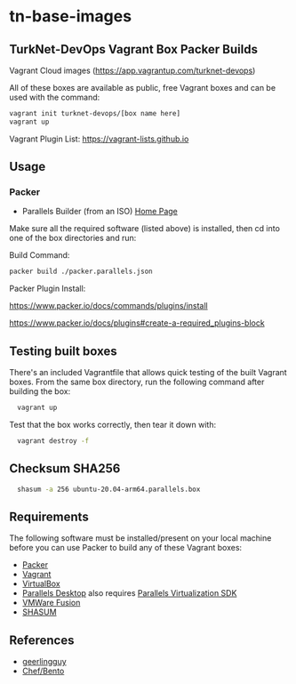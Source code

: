 # tn-base-images

## TurkNet-DevOps Vagrant Box Packer Builds

Vagrant Cloud images (https://app.vagrantup.com/turknet-devops)

All of these boxes are available as public, free Vagrant boxes and can be used with the command:

```bash
vagrant init turknet-devops/[box name here]
vagrant up
```

Vagrant Plugin List:
<https://vagrant-lists.github.io>

## Usage

### Packer

- Parallels Builder (from an ISO) [Home Page](https://www.packer.io/plugins/builders/parallels/iso)

Make sure all the required software (listed above) is installed, then cd into one of the box directories and run:

Build Command:

```bash
packer build ./packer.parallels.json
```

Packer Plugin Install:

<https://www.packer.io/docs/commands/plugins/install>

<https://www.packer.io/docs/plugins#create-a-required_plugins-block>


## Testing built boxes

There's an included Vagrantfile that allows quick testing of the built Vagrant boxes. From the same box directory, run the following command after building the box:

```bash
  vagrant up
```

Test that the box works correctly, then tear it down with:

```bash
  vagrant destroy -f
```

## Checksum SHA256

```bash
  shasum -a 256 ubuntu-20.04-arm64.parallels.box
```

## Requirements

The following software must be installed/present on your local machine before you can use Packer to build any of these Vagrant boxes:

- [Packer](http://www.packer.io/)
- [Vagrant](http://vagrantup.com/)
- [VirtualBox](https://www.virtualbox.org/)
- [Parallels Desktop](https://www.parallels.com/products/desktop/) also requires [Parallels Virtualization SDK](https://www.parallels.com/products/desktop/download/)
- [VMWare Fusion](https://www.vmware.com/products/fusion.html)
- [SHASUM](https://www.commandlinux.com/man-page/man1/shasum.1.html)

## References

- [geerlingguy](https://github.com/geerlingguy/packer-boxes)
- [Chef/Bento](https://github.com/chef/bento)
